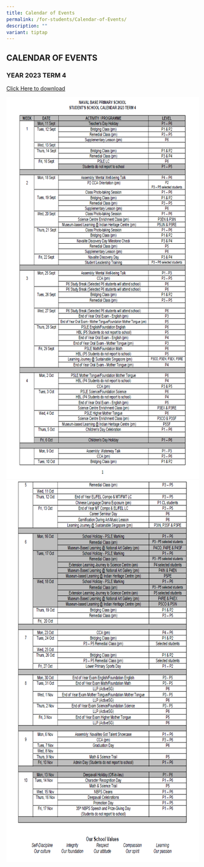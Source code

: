 ```yaml
---
title: Calendar of Events
permalink: /for-students/Calendar-of-Events/
description: ""
variant: tiptap
---
```

<h2>CALENDAR OF EVENTS</h2>
<h3>YEAR 2023 TERM 4</h3>
<p><a href="/files/School Calendar/2024/Term 3/Student_Calendar_Term_3_2024v4.pdf" rel="noopener noreferrer nofollow" target="_blank">Click Here to download</a>
</p>
<div class="isomer-image-wrapper">
<img style="width:1000px;height:1000px;" height="auto" width="100%" src="/images/Calendar%20of%20Events/2023/Term%204/term%204%20pic%201.PNG">
</div>
<div class="isomer-image-wrapper">
<img style="width:1000px;height:1000px;" height="auto" width="100%" src="/images/Calendar%20of%20Events/2023/Term%204/term%204%20pic%202.PNG">
</div>
<p></p>